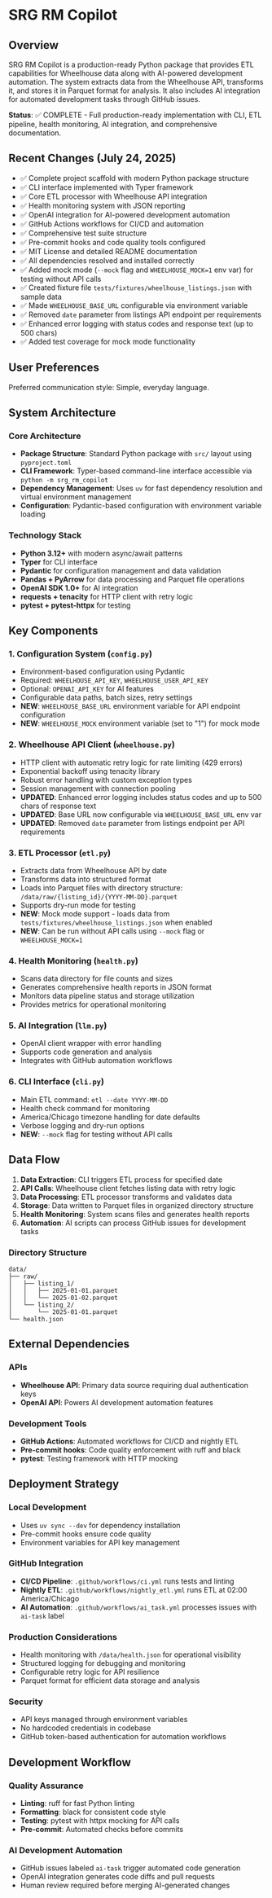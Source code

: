# SRG RM Copilot

## Overview

SRG RM Copilot is a production-ready Python package that provides ETL capabilities for Wheelhouse data along with AI-powered development automation. The system extracts data from the Wheelhouse API, transforms it, and stores it in Parquet format for analysis. It also includes AI integration for automated development tasks through GitHub issues.

**Status**: ✅ COMPLETE - Full production-ready implementation with CLI, ETL pipeline, health monitoring, AI integration, and comprehensive documentation.

## Recent Changes (July 24, 2025)

- ✅ Complete project scaffold with modern Python package structure
- ✅ CLI interface implemented with Typer framework
- ✅ Core ETL processor with Wheelhouse API integration  
- ✅ Health monitoring system with JSON reporting
- ✅ OpenAI integration for AI-powered development automation
- ✅ GitHub Actions workflows for CI/CD and automation
- ✅ Comprehensive test suite structure
- ✅ Pre-commit hooks and code quality tools configured
- ✅ MIT License and detailed README documentation
- ✅ All dependencies resolved and installed correctly
- ✅ Added mock mode (`--mock` flag and `WHEELHOUSE_MOCK=1` env var) for testing without API calls
- ✅ Created fixture file `tests/fixtures/wheelhouse_listings.json` with sample data
- ✅ Made `WHEELHOUSE_BASE_URL` configurable via environment variable
- ✅ Removed `date` parameter from listings API endpoint per requirements
- ✅ Enhanced error logging with status codes and response text (up to 500 chars)
- ✅ Added test coverage for mock mode functionality

## User Preferences

Preferred communication style: Simple, everyday language.

## System Architecture

### Core Architecture
- **Package Structure**: Standard Python package with `src/` layout using `pyproject.toml`
- **CLI Framework**: Typer-based command-line interface accessible via `python -m srg_rm_copilot`
- **Dependency Management**: Uses `uv` for fast dependency resolution and virtual environment management
- **Configuration**: Pydantic-based configuration with environment variable loading

### Technology Stack
- **Python 3.12+** with modern async/await patterns
- **Typer** for CLI interface
- **Pydantic** for configuration management and data validation
- **Pandas + PyArrow** for data processing and Parquet file operations
- **OpenAI SDK 1.0+** for AI integration
- **requests + tenacity** for HTTP client with retry logic
- **pytest + pytest-httpx** for testing

## Key Components

### 1. Configuration System (`config.py`)
- Environment-based configuration using Pydantic
- Required: `WHEELHOUSE_API_KEY`, `WHEELHOUSE_USER_API_KEY`
- Optional: `OPENAI_API_KEY` for AI features
- Configurable data paths, batch sizes, retry settings
- **NEW**: `WHEELHOUSE_BASE_URL` environment variable for API endpoint configuration
- **NEW**: `WHEELHOUSE_MOCK` environment variable (set to "1") for mock mode

### 2. Wheelhouse API Client (`wheelhouse.py`)
- HTTP client with automatic retry logic for rate limiting (429 errors)
- Exponential backoff using tenacity library
- Robust error handling with custom exception types
- Session management with connection pooling
- **UPDATED**: Enhanced error logging includes status codes and up to 500 chars of response text
- **UPDATED**: Base URL now configurable via `WHEELHOUSE_BASE_URL` env var
- **UPDATED**: Removed `date` parameter from listings endpoint per API requirements

### 3. ETL Processor (`etl.py`)
- Extracts data from Wheelhouse API by date
- Transforms data into structured format
- Loads into Parquet files with directory structure: `/data/raw/{listing_id}/{YYYY-MM-DD}.parquet`
- Supports dry-run mode for testing
- **NEW**: Mock mode support - loads data from `tests/fixtures/wheelhouse_listings.json` when enabled
- **NEW**: Can be run without API calls using `--mock` flag or `WHEELHOUSE_MOCK=1`

### 4. Health Monitoring (`health.py`)
- Scans data directory for file counts and sizes
- Generates comprehensive health reports in JSON format
- Monitors data pipeline status and storage utilization
- Provides metrics for operational monitoring

### 5. AI Integration (`llm.py`)
- OpenAI client wrapper with error handling
- Supports code generation and analysis
- Integrates with GitHub automation workflows

### 6. CLI Interface (`cli.py`)
- Main ETL command: `etl --date YYYY-MM-DD`
- Health check command for monitoring
- America/Chicago timezone handling for date defaults
- Verbose logging and dry-run options
- **NEW**: `--mock` flag for testing without API calls

## Data Flow

1. **Data Extraction**: CLI triggers ETL process for specified date
2. **API Calls**: Wheelhouse client fetches listing data with retry logic
3. **Data Processing**: ETL processor transforms and validates data
4. **Storage**: Data written to Parquet files in organized directory structure
5. **Health Monitoring**: System scans files and generates health reports
6. **Automation**: AI scripts can process GitHub issues for development tasks

### Directory Structure
```
data/
├── raw/
│   ├── listing_1/
│   │   ├── 2025-01-01.parquet
│   │   └── 2025-01-02.parquet
│   └── listing_2/
│       └── 2025-01-01.parquet
└── health.json
```

## External Dependencies

### APIs
- **Wheelhouse API**: Primary data source requiring dual authentication keys
- **OpenAI API**: Powers AI development automation features

### Development Tools
- **GitHub Actions**: Automated workflows for CI/CD and nightly ETL
- **Pre-commit hooks**: Code quality enforcement with ruff and black
- **pytest**: Testing framework with HTTP mocking

## Deployment Strategy

### Local Development
- Uses `uv sync --dev` for dependency installation
- Pre-commit hooks ensure code quality
- Environment variables for API key management

### GitHub Integration
- **CI/CD Pipeline**: `.github/workflows/ci.yml` runs tests and linting
- **Nightly ETL**: `.github/workflows/nightly_etl.yml` runs ETL at 02:00 America/Chicago
- **AI Automation**: `.github/workflows/ai_task.yml` processes issues with `ai-task` label

### Production Considerations
- Health monitoring with `/data/health.json` for operational visibility
- Structured logging for debugging and monitoring
- Configurable retry logic for API resilience
- Parquet format for efficient data storage and analysis

### Security
- API keys managed through environment variables
- No hardcoded credentials in codebase
- GitHub token-based authentication for automation workflows

## Development Workflow

### Quality Assurance
- **Linting**: ruff for fast Python linting
- **Formatting**: black for consistent code style
- **Testing**: pytest with httpx mocking for API calls
- **Pre-commit**: Automated checks before commits

### AI Development Automation
- GitHub issues labeled `ai-task` trigger automated code generation
- OpenAI integration generates code diffs and pull requests
- Human review required before merging AI-generated changes